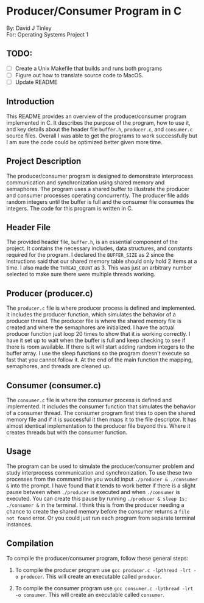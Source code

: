 # Producer/Consumer Program in C

By: David J Tinley <br />
For: Operating Systems Project 1

## TODO:
- [ ] Create a Unix Makefile that builds and runs both programs
- [ ] Figure out how to translate source code to MacOS.
- [ ] Update README

## Introduction

This README provides an overview of the producer/consumer program implemented
in C. It describes the purpose of the program, how to use it, and key details
about the header file `buffer.h`, `producer.c`, and `consumer.c` source files.
Overall I was able to get the programs to work successfully but I am sure the
code could be optimized better given more time.

## Project Description

The producer/consumer program is designed to demonstrate interprocess
communication and synchronization using shared memory and semaphores.
The program uses a shared buffer to illustrate the producer and consumer
processes operating concurrently. The producer file adds random integers until
the buffer is full and the consumer file consumes the integers. The code for
this program is written in C.

## Header File

The provided header file, `buffer.h`, is an essential component of the project.
It contains the necessary includes, data structures, and constants required for
the program. I declared the `BUFFER_SIZE` as 2 since the instructions said that
our shared memory table should only hold 2 items at a time. I also made the
`THREAD_COUNT` as 3. This was just an arbitrary number selected to make sure there
were multiple threads working.

## Producer (producer.c)

The `producer.c` file is where producer process is defined and implemented.
It includes the producer function, which simulates the behavior of a producer
thread. The producer file is where the
shared memory file is created and where the semaphores are initialized. I have
the actual producer function just loop 20 times to show that it is working
correctly. I have it set up to wait when the buffer is full and keep checking to
see if there is room available. If there is it will start adding random integers
to the buffer array. I use the sleep functions so the program doesn't execute so
fast that you cannot follow it. At the end of the main function the mapping,
semaphores, and threads are cleaned up.

## Consumer (consumer.c)

The `consumer.c` file is where the consumer process is defined and implemented.
It includes the consumer function that simulates the behavior of a consumer
thread. The consumer program first tries to open the shared memory file and if
it is successful it then maps it to the file descriptor. It has almost identical
implementation to the producer file beyond this. Where it creates threads but
with the consumer function.

## Usage

The program can be used to simulate the producer/consumer problem and study
interprocess communication and synchronization. To use these two processes from
the command line you would input `./producer & ./consumer &` into the prompt.
I have found that it tends to work better if there is a slight pause between
when `./producer` is executed and when `./consumer` is executed. You can create
this pause by running `./producer & sleep 1s; ./consumer &` in the terminal.
I think this is from the producer needing a chance to create the shared memory
before the consumer returns a `file not found` error. Or you could just run each
program from separate terminal instances.

## Compilation

To compile the producer/consumer program, follow these general steps:

1. To compile the producer program use `gcc producer.c -lpthread -lrt -o
   producer`. This will create an executable called `producer`.

2. To compile the consumer program use `gcc consumer.c -lpthread -lrt -o
   consumer`. This will create an executable called `consumer`.
